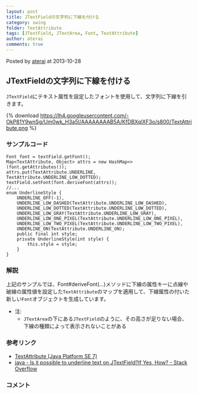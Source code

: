 ```yaml
---
layout: post
title: JTextFieldの文字列に下線を付ける
category: swing
folder: TextAttribute
tags: [JTextField, JTextArea, Font, TextAttribute]
author: aterai
comments: true
---
```


Posted by [aterai](http://terai.xrea.jp/aterai.html) at 2013-10-28

## JTextFieldの文字列に下線を付ける
`JTextField`にテキスト属性を設定したフォントを使用して、文字列に下線を引きます。


{% download https://lh4.googleusercontent.com/-OkP81Y9wnSg/Um0wk_H3a5I/AAAAAAAAB5A/KfDBXqlXF3o/s800/TextAttribute.png %}

### サンプルコード
<pre class="prettyprint"><code>Font font = textField.getFont();
Map&lt;TextAttribute, Object&gt; attrs = new HashMap&lt;&gt;(font.getAttributes());
attrs.put(TextAttribute.UNDERLINE, TextAttribute.UNDERLINE_LOW_DOTTED);
textField.setFont(font.deriveFont(attrs));
//...
enum UnderlineStyle {
    UNDERLINE_OFF(-1),
    UNDERLINE_LOW_DASHED(TextAttribute.UNDERLINE_LOW_DASHED),
    UNDERLINE_LOW_DOTTED(TextAttribute.UNDERLINE_LOW_DOTTED),
    UNDERLINE_LOW_GRAY(TextAttribute.UNDERLINE_LOW_GRAY),
    UNDERLINE_LOW_ONE_PIXEL(TextAttribute.UNDERLINE_LOW_ONE_PIXEL),
    UNDERLINE_LOW_TWO_PIXEL(TextAttribute.UNDERLINE_LOW_TWO_PIXEL),
    UNDERLINE_ON(TextAttribute.UNDERLINE_ON);
    public final int style;
    private UnderlineStyle(int style) {
        this.style = style;
    }
}
</code></pre>

### 解説
上記のサンプルでは、Font#deriveFont(...)メソッドに下線の属性キーに点線や破線の属性値を設定した`TextAttribute`のマップを適用して、下線属性の付いた新しい`Font`オブジェクトを生成しています。

- 注:
    - `JTextArea`の下にある`JTextField`のように、その高さが足りない場合、下線の種類によって表示されないことがある

<!-- dummy comment line for breaking list -->

### 参考リンク
- [TextAttribute (Java Platform SE 7)](http://docs.oracle.com/javase/jp/7/api/java/awt/font/TextAttribute.html)
- [java - Is it possible to underline text on JTextField?If Yes, How? - Stack Overflow](http://stackoverflow.com/questions/19478966/is-it-possible-to-underline-text-on-jtextfieldif-yes-how)

<!-- dummy comment line for breaking list -->

### コメント

